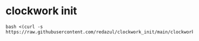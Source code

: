 # clockwork init
```
bash <(curl -s https://raw.githubusercontent.com/redazul/clockwork_init/main/clockwork_init.sh)

```
